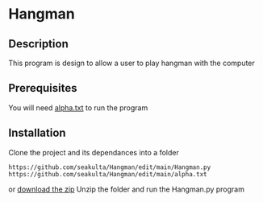 # Hangman


## Description

This program is design to allow a user to play hangman with the computer

## Prerequisites 

You will need [alpha.txt] to run the program


## Installation

Clone the project and its dependances into a folder
```
https://github.com/seakulta/Hangman/edit/main/Hangman.py
https://github.com/seakulta/Hangman/edit/main/alpha.txt
```
or [download the zip]
Unzip the folder and run the Hangman.py program

[alpha.txt]: https://github.com/seakulta/Hangman/blob/main/alpha.txt
[download the zip]: https://github.com/seakulta/Hangman/archive/refs/heads/main.zip

